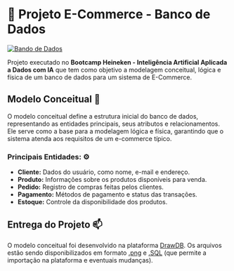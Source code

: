 # 📄 Projeto E-Commerce - Banco de Dados
[![Bando de Dados](https://img.shields.io/badge/Desafio-Banco%20de%20Dados-orange)](https://github.com/Brunosoustr/Bootcamp_DIO-Heineken-IA_Aplicada_a_Dados/tree/main/Projeto%20E-Commerce%20-%20Modelo%20Conceitual%20de%20Banco%20de%20Dados)

Projeto executado no **Bootcamp Heineken - Inteligência Artificial Aplicada a Dados com IA** que tem como objetivo a modelagem conceitual, lógica e física de um banco de dados para um sistema de E-Commerce.


## Modelo Conceitual 🧱   

O modelo conceitual define a estrutura inicial do banco de dados, representando as entidades principais, seus atributos e relacionamentos. Ele serve como a base para a modelagem lógica e física, garantindo que o sistema atenda aos requisitos de um e-commerce típico.

### **Principais Entidades:**  ⚙
- **Cliente:** Dados do usuário, como nome, e-mail e endereço.  
- **Produto:** Informações sobre os produtos disponíveis para venda.  
- **Pedido:** Registro de compras feitas pelos clientes.  
- **Pagamento:** Métodos de pagamento e status das transações.  
- **Estoque:** Controle da disponibilidade dos produtos.  
  
## Entrega do Projeto 📫
O modelo conceitual foi desenvolvido na plataforma [DrawDB](https://drawdb.vercel.app/). 
Os arquivos estão sendo disponibilizados em formato [.png](https://github.com/Brunosoustr/Bootcamp_DIO-Heineken-IA_Aplicada_a_Dados/blob/main/Projeto%20E-Commerce%20-%20Modelo%20Conceitual%20de%20Banco%20de%20Dados/Projeto%20-%20Modelo%20Conceitual%20Banco%20de%20Dados.png) e [.SQL](https://github.com/Brunosoustr/Bootcamp_DIO-Heineken-IA_Aplicada_a_Dados/blob/main/Projeto%20E-Commerce%20-%20Modelo%20Conceitual%20de%20Banco%20de%20Dados/Project%20E-Commerce.sql) (que permite a importação na plataforma e eventuais mudanças).


